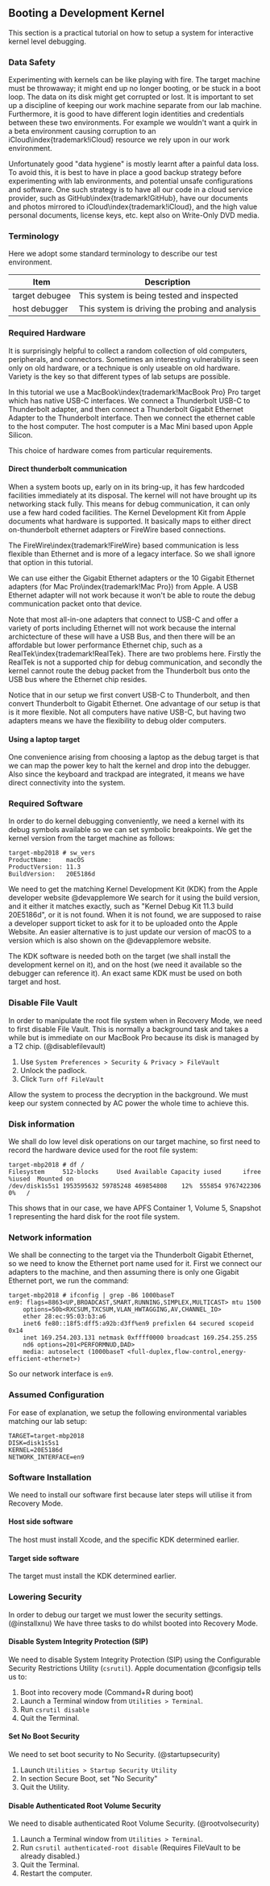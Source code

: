 ## Booting a Development Kernel

This section is a practical tutorial on how to setup a system for interactive kernel level debugging.

### Data Safety

Experimenting with kernels can be like playing with fire.  The target machine must be throwaway; it might end up no longer booting, or be stuck in a boot loop.  The data on its disk might get corrupted or lost.  It is important to set up a discipline of keeping our work machine separate from our lab machine.  Furthermore, it is good to have different login identities and credentials between these two environments.  For example we wouldn't want a quirk in a beta environment causing corruption to an iCloud\index{trademark!iCloud} resource we rely upon in our work environment.

Unfortunately good "data hygiene" is mostly learnt after a painful data loss.  To avoid this, it is best to have in place a good backup strategy before experimenting with lab environments, and potential unsafe configurations and software.  One such strategy is to have all our code in a cloud service provider, such as GitHub\index{trademark!GitHub}, have our documents and photos mirrored to iCloud\index{trademark!iCloud}, and the high value personal documents, license keys, etc. kept also on Write-Only DVD media.

### Terminology

Here we adopt some standard terminology to describe our test environment.

Item | Description
--- | ---
target debugee | This system is being tested and inspected
host debugger | This system is driving the probing and analysis

### Required Hardware

It is surprisingly helpful to collect a random collection of old computers, peripherals, and connectors.  Sometimes an interesting vulnerability is seen only on old hardware, or a technique is only useable on old hardware. Variety is the key so that different types of lab setups are possible.

In this tutorial we use a MacBook\index{trademark!MacBook Pro} Pro target which has native USB-C interfaces.
We connect a Thunderbolt USB-C to Thunderbolt adapter, and then connect a Thunderbolt Gigabit Ethernet Adapter to the Thunderbolt interface.  Then we connect the ethernet cable to the host computer.  The host computer is a Mac Mini based upon Apple Silicon.

This choice of hardware comes from particular requirements.

#### Direct thunderbolt communication

When a system boots up, early on in its bring-up, it has few hardcoded facilities immediately at its disposal.  The kernel will not have brought up its networking stack fully.  This means for debug communication, it can only use a few hard coded facilities.  The Kernel Development Kit from Apple documents what hardware is supported.  It basically maps to either direct on-thunderbolt ethernet adapters or FireWire based connections.

The FireWire\index{trademark!FireWire} based communication is less flexible than Ethernet and is more of a legacy interface.  So we shall ignore that option in this tutorial.

We can use either the Gigabit Ethernet adapters or the 10 Gigabit Ethernet adapters (for Mac Pro\index{trademark!Mac Pro}) from Apple.  A USB Ethernet adapter will not work because it won't be able to route the debug communication packet onto that device.

Note that most all-in-one adapters that connect to USB-C and offer a variety of ports including Ethernet will not work because the internal archictecture of these will have a USB Bus, and then there will be an affordable but lower performance Ethernet chip, such as a RealTek\index{trademark!RealTek}.  There are two problems here.  Firstly the RealTek is not a supported chip for debug communication, and secondly the kernel cannot route the debug packet from the Thunderbolt bus onto the USB bus where the Ethernet chip resides.

Notice that in our setup we first convert USB-C to Thunderbolt, and then convert Thunderbolt to Gigabit Ethernet.  One advantage of our setup is that is it more flexible.  Not all computers have native USB-C, but having two adapters means we have the flexibility to debug older computers.

#### Using a laptop target

One convenience arising from choosing a laptop as the debug target is that we can map the power key to halt the kernel and drop into the debugger.  Also since the keyboard and trackpad are integrated, it means we have direct connectivity into the system.

### Required Software

In order to do kernel debugging conveniently, we need a kernel with its debug symbols available so we can set symbolic breakpoints.  We get the kernel version from the target machine as follows:

```
target-mbp2018 # sw_vers
ProductName:	macOS
ProductVersion:	11.3
BuildVersion:	20E5186d
```

We need to get the matching Kernel Development Kit (KDK) from the Apple developer website @devapplemore
We search for it using the build version, and it either it matches exactly, such as "Kernel Debug Kit 11.3 build 20E5186d", or it is not found.  When it is not found, we are supposed to raise a developer support ticket to ask for it to be uploaded onto the Apple Website.  An easier alternative is to just update our version of macOS to a version which is also shown on the @devapplemore website.

The KDK software is needed both on the target (we shall install the development kernel on it), and on the host (we need it available so the debugger can reference it).  An exact same KDK must be used on both target and host.

### Disable File Vault

In order to manipulate the root file system when in Recovery Mode, we need to first disable File Vault.  This is normally a background task and takes a while but is immediate on our MacBook Pro because its disk is managed by a T2 chip.  (@disablefilevault)

1. Use `System Preferences > Security & Privacy > FileVault`
1. Unlock the padlock.
1. Click `Turn off FileVault`

Allow the system to process the decryption in the background.  We must keep our system connected by AC power the whole time to achieve this.

### Disk information

We shall do low level disk operations on our target machine, so first need to record the hardware device used for the root file system:

```
target-mbp2018 # df /
Filesystem     512-blocks     Used Available Capacity iused      ifree %iused  Mounted on
/dev/disk1s5s1 1953595632 59785248 469854808    12%  555854 9767422306    0%   /
```

This shows that in our case, we have APFS Container 1, Volume 5, Snapshot 1 representing the hard disk for the root file system.

### Network information

We shall be connecting to the target via the Thunderbolt Gigabit Ethernet, so we need to know the Ethernet port name used for it.  First we connect our adapters to the machine, and then assuming there is only one Gigabit Ethernet port, we run the command:

```
target-mbp2018 # ifconfig | grep -B6 1000baseT
en9: flags=8863<UP,BROADCAST,SMART,RUNNING,SIMPLEX,MULTICAST> mtu 1500
	options=50b<RXCSUM,TXCSUM,VLAN_HWTAGGING,AV,CHANNEL_IO>
	ether 28:ec:95:03:b3:a6 
	inet6 fe80::18f5:dff5:a92b:d3ff%en9 prefixlen 64 secured scopeid 0x14 
	inet 169.254.203.131 netmask 0xffff0000 broadcast 169.254.255.255
	nd6 options=201<PERFORMNUD,DAD>
	media: autoselect (1000baseT <full-duplex,flow-control,energy-efficient-ethernet>)
```

So our network interface is `en9`.

### Assumed Configuration

For ease of explanation, we setup the following environmental variables matching our lab setup:

```
TARGET=target-mbp2018
DISK=disk1s5s1
KERNEL=20E5186d
NETWORK_INTERFACE=en9
```

### Software Installation

We need to install our software first because later steps will utilise it from Recovery Mode.

#### Host side software

The host must install Xcode, and the specific KDK determined earlier.

#### Target side software

The target must install the KDK determined earlier.

### Lowering Security

In order to debug our target we must lower the security settings.  (@installxnu) We have three tasks to do whilst booted into Recovery Mode.

#### Disable System Integrity Protection (SIP)

We need to disable System Integrity Protection (SIP) using the Configurable Security Restrictions Utility (`csrutil`).  Apple documentation @configsip tells us to:

1. Boot into recovery mode (Command+R during boot)
1. Launch a Terminal window from `Utilities > Terminal`.
1. Run `csrutil disable`
1. Quit the Terminal.

#### Set No Boot Security

We need to set boot security to No Security. (@startupsecurity)

1. Launch `Utilities > Startup Security Utility`
1. In section Secure Boot, set "No Security"
1. Quit the Utility.

#### Disable Authenticated Root Volume Security

We need to disable authenticated Root Volume Security.  (@rootvolsecurity)

1. Launch a Terminal window from `Utilities > Terminal`.
1. Run `csrutil authenticated-root disable` (Requires FileVault to be already disabled.)
1. Quit the Terminal.
1. Restart the computer.
